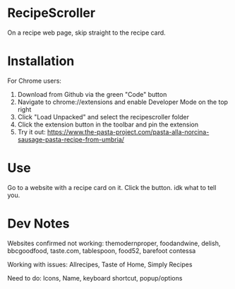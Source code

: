 # RecipeScroller

On a recipe web page, skip straight to the recipe card.

# Installation

For Chrome users:
1. Download from Github via the green "Code" button
2. Navigate to chrome://extensions and enable Developer Mode on the top right
3. Click "Load Unpacked" and select the recipescroller folder
4. Click the extension button in the toolbar and pin the extension
5. Try it out: https://www.the-pasta-project.com/pasta-alla-norcina-sausage-pasta-recipe-from-umbria/

# Use

Go to a website with a recipe card on it. Click the button. idk what to tell you.

# Dev Notes

Websites confirmed not working:
themodernproper, foodandwine, delish, bbcgoodfood, taste.com, tablespoon, food52, barefoot contessa

Working with issues:
Allrecipes, Taste of Home, Simply Recipes

Need to do:
Icons, Name, keyboard shortcut, popup/options
